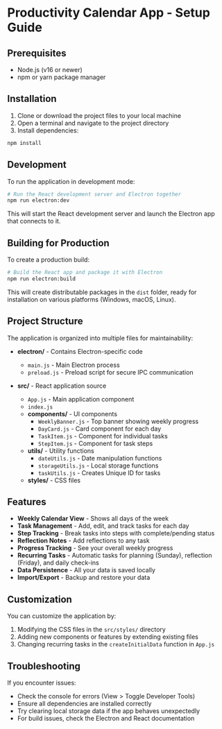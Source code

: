 # Productivity Calendar App - Setup Guide

## Prerequisites
- Node.js (v16 or newer)
- npm or yarn package manager

## Installation

1. Clone or download the project files to your local machine
2. Open a terminal and navigate to the project directory
3. Install dependencies:

```bash
npm install
```

## Development

To run the application in development mode:

```bash
# Run the React development server and Electron together
npm run electron:dev
```

This will start the React development server and launch the Electron app that connects to it.

## Building for Production

To create a production build:

```bash
# Build the React app and package it with Electron
npm run electron:build
```

This will create distributable packages in the `dist` folder, ready for installation on various platforms (Windows, macOS, Linux).

## Project Structure

The application is organized into multiple files for maintainability:

- **electron/** - Contains Electron-specific code
  - `main.js` - Main Electron process
  - `preload.js` - Preload script for secure IPC communication

- **src/** - React application source
  - `App.js` - Main application component
  - `index.js`
  - **components/** - UI components
    - `WeeklyBanner.js` - Top banner showing weekly progress
    - `DayCard.js` - Card component for each day
    - `TaskItem.js` - Component for individual tasks
    - `StepItem.js` - Component for task steps
  - **utils/** - Utility functions
    - `dateUtils.js` - Date manipulation functions
    - `storageUtils.js` - Local storage functions
    - `taskUtils.js` - Creates Unique ID for tasks
  - **styles/** - CSS files

## Features

- **Weekly Calendar View** - Shows all days of the week
- **Task Management** - Add, edit, and track tasks for each day
- **Step Tracking** - Break tasks into steps with complete/pending status
- **Reflection Notes** - Add reflections to any task
- **Progress Tracking** - See your overall weekly progress
- **Recurring Tasks** - Automatic tasks for planning (Sunday), reflection (Friday), and daily check-ins
- **Data Persistence** - All your data is saved locally
- **Import/Export** - Backup and restore your data

## Customization

You can customize the application by:

1. Modifying the CSS files in the `src/styles/` directory
2. Adding new components or features by extending existing files
3. Changing recurring tasks in the `createInitialData` function in `App.js`

## Troubleshooting

If you encounter issues:

- Check the console for errors (View > Toggle Developer Tools)
- Ensure all dependencies are installed correctly
- Try clearing local storage data if the app behaves unexpectedly
- For build issues, check the Electron and React documentation

